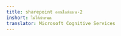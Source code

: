 ```yaml
---
title: sharepoint ออนไลน์แผน-2
inshort: ไม่ได้กำหนด
translator: Microsoft Cognitive Services
---
```




